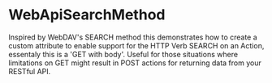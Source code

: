 # WebApiSearchMethod

Inspired by WebDAV's SEARCH method this demonstrates how to create a custom attribute to enable support for the HTTP Verb SEARCH on an Action, essentaly this is a 'GET with body'. Useful for those situations where limitations on GET might result in POST actions for returning data from your RESTful API.
